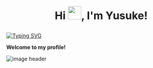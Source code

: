 # <p align="center">Hi <img src="https://raw.githubusercontent.com/marcos-inja/marcos-inja/main/gifs/hi.gif" width="35px">, I'm Yusuke!</p>

[![Typing SVG](https://readme-typing-svg.herokuapp.com?color=%2336BCF7&lines=Full+stack+,+Blockchain+Developer)](https://git.io/typing-svg)

**Welcome to my profile!**

<img alt="image header" src="https://raw.githubusercontent.com/marcos-inja/marcos-inja/main/imgs/header.png"/> 
